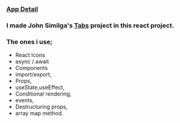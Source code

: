 ### [App Detail](https://strong-nasturtium-a15b9c.netlify.app/)
### I made John Similga's [Tabs](https://react-projects-6-tabs.netlify.app/) project in this react project. 

### The ones i use;
  - React Icons
  - async / await
  - Components
  - import/export,
  - Props,
  - useState,useEffect,
  - Conditional rendering,
  - events,
  - Destructuring props,
  - array map method.
 
